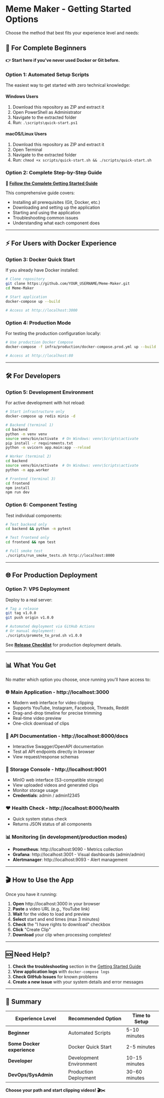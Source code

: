 # Meme Maker - Getting Started Options

Choose the method that best fits your experience level and needs:

## 🎯 For Complete Beginners

**👉 Start here if you've never used Docker or Git before.**

### Option 1: Automated Setup Scripts
The easiest way to get started with zero technical knowledge:

#### Windows Users
1. Download this repository as ZIP and extract it
2. Open PowerShell as Administrator
3. Navigate to the extracted folder
4. Run: `.\scripts\quick-start.ps1`

#### macOS/Linux Users  
1. Download this repository as ZIP and extract it
2. Open Terminal
3. Navigate to the extracted folder
4. Run: `chmod +x scripts/quick-start.sh && ./scripts/quick-start.sh`

### Option 2: Complete Step-by-Step Guide
**📖 [Follow the Complete Getting Started Guide](getting-started.md)**

This comprehensive guide covers:
- Installing all prerequisites (Git, Docker, etc.)
- Downloading and setting up the application
- Starting and using the application
- Troubleshooting common issues
- Understanding what each component does

---

## ⚡ For Users with Docker Experience

### Option 3: Docker Quick Start
If you already have Docker installed:

```bash
# Clone repository
git clone https://github.com/YOUR_USERNAME/Meme-Maker.git
cd Meme-Maker

# Start application
docker-compose up --build

# Access at http://localhost:3000
```

### Option 4: Production Mode
For testing the production configuration locally:

```bash
# Use production Docker Compose
docker-compose -f infra/production/docker-compose.prod.yml up --build

# Access at http://localhost:80
```

---

## 🛠️ For Developers

### Option 5: Development Environment
For active development with hot reload:

```bash
# Start infrastructure only
docker-compose up redis minio -d

# Backend (terminal 1)
cd backend
python -m venv venv
source venv/bin/activate  # On Windows: venv\Scripts\activate
pip install -r requirements.txt
python -m uvicorn app.main:app --reload

# Worker (terminal 2)  
cd backend
source venv/bin/activate  # On Windows: venv\Scripts\activate
python -m app.worker

# Frontend (terminal 3)
cd frontend
npm install
npm run dev
```

### Option 6: Component Testing
Test individual components:

```bash
# Test backend only
cd backend && python -m pytest

# Test frontend only
cd frontend && npm test

# Full smoke test
./scripts/run_smoke_tests.sh http://localhost:8000
```

---

## 🌐 For Production Deployment

### Option 7: VPS Deployment
Deploy to a real server:

```bash
# Tag a release
git tag v1.0.0
git push origin v1.0.0

# Automated deployment via GitHub Actions
# Or manual deployment:
./scripts/promote_to_prod.sh v1.0.0
```

See **[Release Checklist](release-checklist.md)** for production deployment details.

---

## 📊 What You Get

No matter which option you choose, once running you'll have access to:

### 🌐 **Main Application** - http://localhost:3000
- Modern web interface for video clipping
- Supports YouTube, Instagram, Facebook, Threads, Reddit
- Drag-and-drop timeline for precise trimming
- Real-time video preview
- One-click download of clips

### 🔧 **API Documentation** - http://localhost:8000/docs  
- Interactive Swagger/OpenAPI documentation
- Test all API endpoints directly in browser
- View request/response schemas

### 💾 **Storage Console** - http://localhost:9001
- MinIO web interface (S3-compatible storage)
- View uploaded videos and generated clips
- Monitor storage usage
- **Credentials**: admin / admin12345

### ❤️ **Health Check** - http://localhost:8000/health
- Quick system status check
- Returns JSON status of all components

### 📊 **Monitoring** (in development/production modes)
- **Prometheus**: http://localhost:9090 - Metrics collection
- **Grafana**: http://localhost:3001 - Visual dashboards (admin/admin)
- **Alertmanager**: http://localhost:9093 - Alert management

---

## 🎬 How to Use the App

Once you have it running:

1. **Open** http://localhost:3000 in your browser
2. **Paste** a video URL (e.g., YouTube link)
3. **Wait** for the video to load and preview
4. **Select** start and end times (max 3 minutes)
5. **Check** the "I have rights to download" checkbox
6. **Click** "Create Clip"
7. **Download** your clip when processing completes!

---

## 🆘 Need Help?

1. **Check the troubleshooting** section in the [Getting Started Guide](getting-started.md#step-6-troubleshooting)
2. **View application logs** with `docker-compose logs`
3. **Check GitHub Issues** for known problems
4. **Create a new issue** with your system details and error messages

---

## 📝 Summary

| Experience Level | Recommended Option | Time to Setup |
|---|---|---|
| **Beginner** | Automated Scripts | 5-10 minutes |
| **Some Docker experience** | Docker Quick Start | 2-5 minutes |
| **Developer** | Development Environment | 10-15 minutes |
| **DevOps/SysAdmin** | Production Deployment | 30-60 minutes |

**Choose your path and start clipping videos! 🎬✂️** 